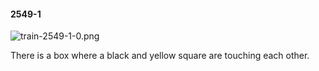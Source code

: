 #### 2549-1
![train-2549-1-0.png](https://github.com/lil-lab/nlvr/raw/master/nlvr/train/images/71/train-2549-1-0.png "train-2549-1-0.png")

There is a box where a black and yellow square are touching each other.